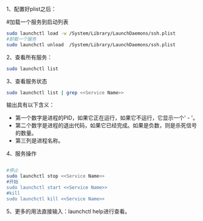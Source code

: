 1、配置好plist之后：

#加载一个服务到启动列表

```bash
sudo launchctl load -w /System/Library/LaunchDaemons/ssh.plist 
#卸载一个服务
sudo launchctl unload  /System/Library/LaunchDaemons/ssh.plist 
```

2、查看所有服务：

```bash
sudo launchctl list
```
3、查看服务状态

```bash
sudo launchctl list | grep <<Service Name>>
```

输出具有以下含义：

- 第一个数字是进程的PID，如果它正在运行，如果它不运行，它显示一个' - '。
- 第二个数字是进程的退出代码，如果它已经完成。如果是负数，则是杀死信号的数量。
- 第三列是进程名称。


4、服务操作

````bash

#停止
sudo launchctl stop <<Service Name>>
#开始
sudo launchctl start <<Service Name>>
#kill
sudo launchctl kill <<Service Name>> 
````
5、更多的用法直接输入：launchctl help进行查看。

 